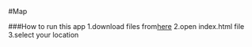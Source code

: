 #Map

###How to run this app 
1.download files from[here](https://github.com/Shamashy/Map)
2.open index.html file 
3.select your location 
